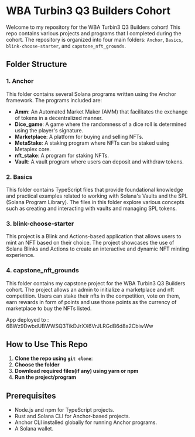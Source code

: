 # WBA Turbin3 Q3 Builders Cohort

Welcome to my repository for the WBA Turbin3 Q3 Builders cohort! This repo contains various projects and programs that I completed during the cohort. The repository is organized into four main folders: `Anchor`, `Basics`, `blink-choose-starter`, and `capstone_nft_grounds`.

## Folder Structure

### 1. **Anchor**
This folder contains several Solana programs written using the Anchor framework. The programs included are:

- **Amm**: An Automated Market Maker (AMM) that facilitates the exchange of tokens in a decentralized manner.
- **Dice_game**: A game where the randomness of a dice roll is determined using the player's signature.
- **Marketplace**: A platform for buying and selling NFTs.
- **MetaStake**: A staking program where NFTs can be staked using Metaplex core.
- **nft_stake**: A program for staking NFTs.
- **Vault**: A vault program where users can deposit and withdraw tokens.

### 2. **Basics**
This folder contains TypeScript files that provide foundational knowledge and practical examples related to working with Solana's Vaults and the SPL (Solana Program Library). The files in this folder explore various concepts such as creating and interacting with vaults and managing SPL tokens.

### 3. **blink-choose-starter**
This project is a Blink and Actions-based application that allows users to mint an NFT based on their choice. The project showcases the use of Solana Blinks and Actions to create an interactive and dynamic NFT minting experience.

### 4. **capstone_nft_grounds**
This folder contains my capstone project for the WBA Turbin3 Q3 Builders cohort. The project allows an admin to initialize a marketplace and nft competition. Users can stake their nfts in the competition, vote on them, earn rewards in form of points and use those points as the currency of marketplace to buy the NFTs listed.
   
App deployed to : 6BWz9DwbdUBWWSQ3TikDJrXX6VrJLRGdB6d8a2CbiwWw
## How to Use This Repo

1. **Clone the repo using ```git clone```**:
2. **Choose the folder**
3. **Download required files(if any) using yarn or npm**
4. **Run the project/program**


## Prerequisites
- Node.js and npm for TypeScript projects.
- Rust and Solana CLI for Anchor-based projects.
- Anchor CLI installed globally for running Anchor programs.
- A Solana wallet.